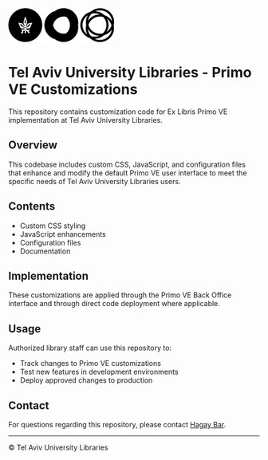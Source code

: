 
![Tel Aviv University Libraries Logo](tau-logo.png)

# Tel Aviv University Libraries - Primo VE Customizations

This repository contains customization code for Ex Libris Primo VE implementation at Tel Aviv University Libraries.

## Overview

This codebase includes custom CSS, JavaScript, and configuration files that enhance and modify the default Primo VE user interface to meet the specific needs of Tel Aviv University Libraries users.

## Contents

- Custom CSS styling
- JavaScript enhancements
- Configuration files
- Documentation

## Implementation

These customizations are applied through the Primo VE Back Office interface and through direct code deployment where applicable.

## Usage

Authorized library staff can use this repository to:
- Track changes to Primo VE customizations
- Test new features in development environments
- Deploy approved changes to production

## Contact

For questions regarding this repository, please contact [Hagay Bar](mailto:hagaybar@tauex.tau.ac.il).

---

© Tel Aviv University Libraries
